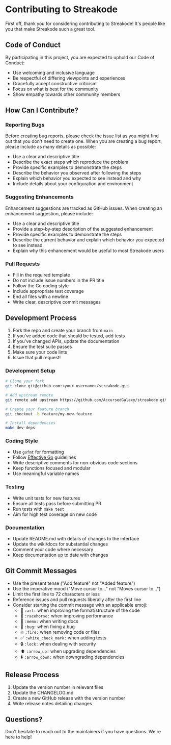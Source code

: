 # Contributing to Streakode

First off, thank you for considering contributing to Streakode! It's people like you that make Streakode such a great tool.

## Code of Conduct

By participating in this project, you are expected to uphold our Code of Conduct:

- Use welcoming and inclusive language
- Be respectful of differing viewpoints and experiences
- Gracefully accept constructive criticism
- Focus on what is best for the community
- Show empathy towards other community members

## How Can I Contribute?

### Reporting Bugs

Before creating bug reports, please check the issue list as you might find out that you don't need to create one. When you are creating a bug report, please include as many details as possible:

* Use a clear and descriptive title
* Describe the exact steps which reproduce the problem
* Provide specific examples to demonstrate the steps
* Describe the behavior you observed after following the steps
* Explain which behavior you expected to see instead and why
* Include details about your configuration and environment

### Suggesting Enhancements

Enhancement suggestions are tracked as GitHub issues. When creating an enhancement suggestion, please include:

* Use a clear and descriptive title
* Provide a step-by-step description of the suggested enhancement
* Provide specific examples to demonstrate the steps
* Describe the current behavior and explain which behavior you expected to see instead
* Explain why this enhancement would be useful to most Streakode users

### Pull Requests

* Fill in the required template
* Do not include issue numbers in the PR title
* Follow the Go coding style
* Include appropriate test coverage
* End all files with a newline
* Write clear, descriptive commit messages

## Development Process

1. Fork the repo and create your branch from `main`
2. If you've added code that should be tested, add tests
3. If you've changed APIs, update the documentation
4. Ensure the test suite passes
5. Make sure your code lints
6. Issue that pull request!

### Development Setup

```bash
# Clone your fork
git clone git@github.com:<your-username>/streakode.git

# Add upstream remote
git remote add upstream https://github.com/AccursedGalaxy/streakode.git

# Create your feature branch
git checkout -b feature/my-new-feature

# Install dependencies
make dev-deps
```

### Coding Style

* Use `gofmt` for formatting
* Follow [Effective Go](https://golang.org/doc/effective_go.html) guidelines
* Write descriptive comments for non-obvious code sections
* Keep functions focused and modular
* Use meaningful variable names

### Testing

* Write unit tests for new features
* Ensure all tests pass before submitting PR
* Run tests with `make test`
* Aim for high test coverage on new code

### Documentation

* Update README.md with details of changes to the interface
* Update the wiki/docs for substantial changes
* Comment your code where necessary
* Keep documentation up to date with changes

## Git Commit Messages

* Use the present tense ("Add feature" not "Added feature")
* Use the imperative mood ("Move cursor to..." not "Moves cursor to...")
* Limit the first line to 72 characters or less
* Reference issues and pull requests liberally after the first line
* Consider starting the commit message with an applicable emoji:
    * 🎨 `:art:` when improving the format/structure of the code
    * 🐎 `:racehorse:` when improving performance
    * 📝 `:memo:` when writing docs
    * 🐛 `:bug:` when fixing a bug
    * 🔥 `:fire:` when removing code or files
    * ✅ `:white_check_mark:` when adding tests
    * 🔒 `:lock:` when dealing with security
    * ⬆️ `:arrow_up:` when upgrading dependencies
    * ⬇️ `:arrow_down:` when downgrading dependencies

## Release Process

1. Update the version number in relevant files
2. Update the CHANGELOG.md
3. Create a new GitHub release with the version number
4. Write release notes detailing changes

## Questions?

Don't hesitate to reach out to the maintainers if you have questions. We're here to help! 